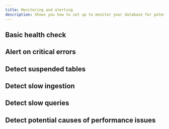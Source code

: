 ```yaml
---
title: Monitoring and alerting
description: Shows you how to set up to monitor your database for potential issues, and how to raise alerts
---
```


## Basic health check

## Alert on critical errors

## Detect suspended tables

## Detect slow ingestion

## Detect slow queries

## Detect potential causes of performance issues
